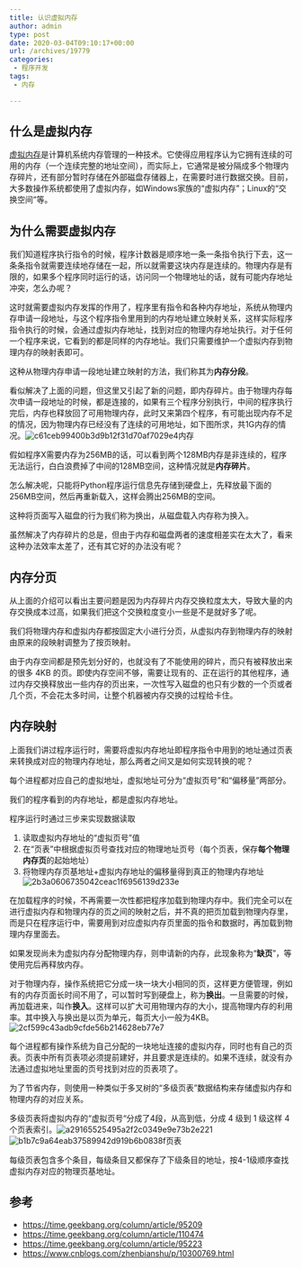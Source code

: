 ```yaml
---
title: 认识虚拟内存
author: admin
type: post
date: 2020-03-04T09:10:17+00:00
url: /archives/19779
categories:
 - 程序开发
tags:
 - 内存

---
```

## 什么是虚拟内存 

[虚拟内存][1]是计算机系统内存管理的一种技术。它使得应用程序认为它拥有连续的可用的内存（一个连续完整的地址空间），而实际上，它通常是被分隔成多个物理内存碎片，还有部分暂时存储在外部磁盘存储器上，在需要时进行数据交换。目前，大多数操作系统都使用了虚拟内存，如Windows家族的“虚拟内存”；Linux的“交换空间”等。

## 为什么需要虚拟内存 

我们知道程序执行指令的时候，程序计数器是顺序地一条一条指令执行下去，这一条条指令就需要连续地存储在一起，所以就需要这块内存是连续的。物理内存是有限的，如果多个程序同时运行的话，访问同一个物理地址的话，就有可能内存地址冲突，怎么办呢？

这时就需要虚拟内存发挥的作用了，程序里有指令和各种内存地址，系统从物理内存申请一段地址，与这个程序指令里用到的内存地址建立映射关系，这样实际程序指令执行的时候，会通过虚拟内存地址，找到对应的物理内存地址执行。对于任何一个程序来说，它看到的都是同样的内存地址。我们只需要维护一个虚拟内存到物理内存的映射表即可。

这种从物理内存申请一段地址建立映射的方法，我们称其为**内存分段**。

看似解决了上面的问题，但这里又引起了新的问题，即内存碎片。由于物理内存每次申请一段地址的时候，都是连接的，如果有三个程序分别执行，中间的程序执行完后，内存也释放回了可用物理内存，此时又来第四个程序，有可能出现内存不足的情况，因为物理内存已经没有了连续的可用地址，如下图所求，共1G内存的情况。![c61ceb99400b3d9b12f31d70af7029e4](https://blogstatic.haohtml.com/uploads/2020/03/0b654f639df8dfdc900589648f0143b6-2.png)内存

假如程序X需要内存为256MB的话，可以看到两个128MB内存是非连续的，程序无法运行，白白浪费掉了中间的128MB空间，这种情况就是**内存碎片**。

怎么解决呢，只能将Python程序运行信息先存储到硬盘上，先释放最下面的256MB空间，然后再重新载入，这样会腾出256MB的空间。

这种将页面写入磁盘的行为我们称为换出，从磁盘载入内存称为换入。

虽然解决了内存碎片的总是，但由于内存和磁盘两者的速度相差实在太大了，看来这种办法效率太差了，还有其它好的办法没有呢？

## 内存分页 

从上面的介绍可以看出主要问题是因为内存碎片内存交换粒度太大，导致大量的内存交换成本过高，如果我们把这个交换粒度变小一些是不是就好多了呢。

我们将物理内存和虚拟内存都按固定大小进行分页，从虚拟内存到物理内存的映射由原来的段映射调整为了按页映射。

由于内存空间都是预先划分好的，也就没有了不能使用的碎片，而只有被释放出来的很多 4KB 的页。即使内存空间不够，需要让现有的、正在运行的其他程序，通过内存交换释放出一些内存的页出来，一次性写入磁盘的也只有少数的一个页或者几个页，不会花太多时间，让整个机器被内存交换的过程给卡住。

## 内存映射 

上面我们讲过程序运行时，需要将虚拟内存地址即程序指令中用到的地址通过页表来转换成对应的物理内存地址，那么两者之间又是如何实现转换的呢？

每个进程都对应自己的虚拟地址，虚拟地址可分为“虚拟页号”和“偏移量”两部分。

我们的程序看到的内存地址，都是虚拟内存地址。

程序运行时通过三步来实现数据读取

 1. 读取虚拟内存地址的“虚拟页号”值
 2. 在“页表”中根据虚拟页号查找对应的物理地址页号（每个页表，保存**每个物理内存页**的起始地址）
 3. 将物理内存页基地址+虚拟内存地址的偏移量得到真正的物理内存地址![2b3a0606735042ceac1f6956139d233e](https://blogstatic.haohtml.com/uploads/2020/03/1b2b5652e2486b3def17681f507a18ea-2.jpeg)

在加载程序的时候，不再需要一次性都把程序加载到物理内存中。我们完全可以在进行虚拟内存和物理内存的页之间的映射之后，并不真的把页加载到物理内存里，而是只在程序运行中，需要用到对应虚拟内存页里面的指令和数据时，再加载到物理内存里面去。

如果发现尚未为虚拟内存分配物理内存，则申请新的内存，此现象称为“**缺页**”，等使用完后再释放内存。

对于物理内存，操作系统把它分成一块一块大小相同的页，这样更方便管理，例如有的内存页面长时间不用了，可以暂时写到硬盘上，称为**换出**。一旦需要的时候，再加载进来，叫作**换入**。这样可以扩大可用物理内存的大小，提高物理内存的利用率。其中换入与换出是以页为单元，每页大小一般为4KB。![2cf599c43adb9cfde56b214628eb77e7](https://blogstatic.haohtml.com/uploads/2020/03/7548855212b5a856e5540ecef83a051c-2.png)

每个进程都有操作系统为自己分配的一块地址连接的虚拟内存，同时也有自己的页表。页表中所有页表项必须提前建好，并且要求是连续的。如果不连续，就没有办法通过虚拟地址里面的页号找到对应的页表项了。

为了节省内存，则使用一种类似于多叉树的“多级页表”数据结构来存储虚拟内存和物理内存的对应关系。

多级页表将虚拟内存的“虚拟页号“分成了4段，从高到低，分成 4 级到 1 级这样 4 个页表索引。![a29165525495a2f2c0349e9e73b2e221](https://blogstatic.haohtml.com/uploads/2020/03/59a0b10909d5001c1b576a0ae1e0f385-2.jpeg)![b1b7c9a64eab37589942d919b6b0838f](https://blogstatic.haohtml.com/uploads/2020/03/45ac13f61b23f79ff3c606c4cf881025-2.jpeg)页表

每级页表包含多个条目，每级条目又都保存了下级条目的地址，按4-1级顺序查找虚拟内存对应的物理页基地址。

## 参考 
* https://time.geekbang.org/column/article/95209
* https://time.geekbang.org/column/article/110474
* https://time.geekbang.org/column/article/95223
* https://www.cnblogs.com/zhenbianshu/p/10300769.html

 [1]: https://baike.baidu.com/item/%E8%99%9A%E6%8B%9F%E5%86%85%E5%AD%98/101812